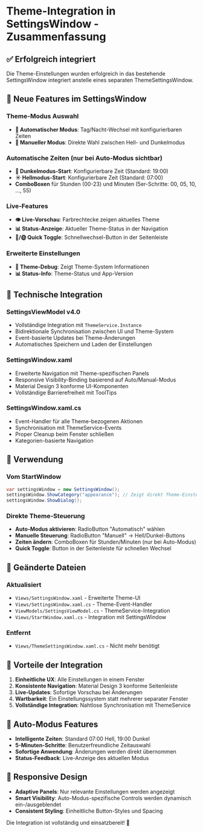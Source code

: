 # Theme-Integration in SettingsWindow - Zusammenfassung

## ✅ Erfolgreich integriert
Die Theme-Einstellungen wurden erfolgreich in das bestehende SettingsWindow integriert anstelle eines separaten ThemeSettingsWindow.

## 🎨 Neue Features im SettingsWindow

### Theme-Modus Auswahl
- **🌅 Automatischer Modus**: Tag/Nacht-Wechsel mit konfigurierbaren Zeiten
- **🎨 Manueller Modus**: Direkte Wahl zwischen Hell- und Dunkelmodus

### Automatische Zeiten (nur bei Auto-Modus sichtbar)
- **🌙 Dunkelmodus-Start**: Konfigurierbare Zeit (Standard: 19:00)
- **☀️ Hellmodus-Start**: Konfigurierbare Zeit (Standard: 07:00)
- **ComboBoxen** für Stunden (00-23) und Minuten (5er-Schritte: 00, 05, 10, ..., 55)

### Live-Features
- **👁️ Live-Vorschau**: Farbrechtecke zeigen aktuelles Theme
- **📊 Status-Anzeige**: Aktueller Theme-Status in der Navigation
- **🌙/🌞 Quick Toggle**: Schnellwechsel-Button in der Seitenleiste

### Erweiterte Einstellungen
- **🧪 Theme-Debug**: Zeigt Theme-System Informationen
- **📊 Status-Info**: Theme-Status und App-Version

## 🔧 Technische Integration

### SettingsViewModel v4.0
- Vollständige Integration mit `ThemeService.Instance`
- Bidirektionale Synchronisation zwischen UI und Theme-System
- Event-basierte Updates bei Theme-Änderungen
- Automatisches Speichern und Laden der Einstellungen

### SettingsWindow.xaml
- Erweiterte Navigation mit Theme-spezifischen Panels
- Responsive Visibility-Binding basierend auf Auto/Manual-Modus
- Material Design 3 konforme UI-Komponenten
- Vollständige Barrierefreiheit mit ToolTips

### SettingsWindow.xaml.cs
- Event-Handler für alle Theme-bezogenen Aktionen
- Synchronisation mit ThemeService-Events
- Proper Cleanup beim Fenster schließen
- Kategorien-basierte Navigation

## 🚀 Verwendung

### Vom StartWindow
```csharp
var settingsWindow = new SettingsWindow();
settingsWindow.ShowCategory("appearance"); // Zeigt direkt Theme-Einstellungen
settingsWindow.ShowDialog();
```

### Direkte Theme-Steuerung
- **Auto-Modus aktivieren**: RadioButton "Automatisch" wählen
- **Manuelle Steuerung**: RadioButton "Manuell" → Hell/Dunkel-Buttons
- **Zeiten ändern**: ComboBoxen für Stunden/Minuten (nur bei Auto-Modus)
- **Quick Toggle**: Button in der Seitenleiste für schnellen Wechsel

## 📁 Geänderte Dateien

### Aktualisiert
- `Views/SettingsWindow.xaml` - Erweiterte Theme-UI
- `Views/SettingsWindow.xaml.cs` - Theme-Event-Handler
- `ViewModels/SettingsViewModel.cs` - ThemeService-Integration
- `Views/StartWindow.xaml.cs` - Integration mit SettingsWindow

### Entfernt
- `Views/ThemeSettingsWindow.xaml.cs` - Nicht mehr benötigt

## 🎯 Vorteile der Integration

1. **Einheitliche UX**: Alle Einstellungen in einem Fenster
2. **Konsistente Navigation**: Material Design 3 konforme Seitenleiste
3. **Live-Updates**: Sofortige Vorschau bei Änderungen
4. **Wartbarkeit**: Ein Einstellungssystem statt mehrerer separater Fenster
5. **Vollständige Integration**: Nahtlose Synchronisation mit ThemeService

## 🔄 Auto-Modus Features

- **Intelligente Zeiten**: Standard 07:00 Hell, 19:00 Dunkel
- **5-Minuten-Schritte**: Benutzerfreundliche Zeitauswahl
- **Sofortige Anwendung**: Änderungen werden direkt übernommen
- **Status-Feedback**: Live-Anzeige des aktuellen Modus

## 📱 Responsive Design

- **Adaptive Panels**: Nur relevante Einstellungen werden angezeigt
- **Smart Visibility**: Auto-Modus-spezifische Controls werden dynamisch ein-/ausgeblendet
- **Consistent Styling**: Einheitliche Button-Styles und Spacing

Die Integration ist vollständig und einsatzbereit! 🎉
